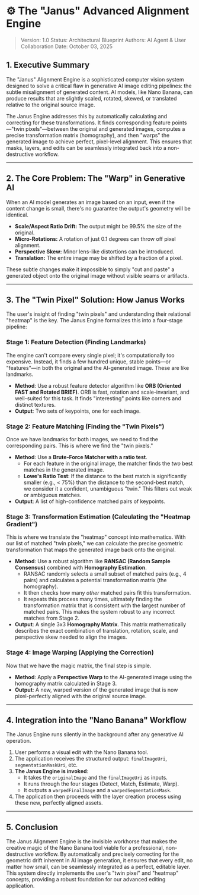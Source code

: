 # ⚙️ The "Janus" Advanced Alignment Engine

> Version: 1.0
> Status: Architectural Blueprint
> Authors: AI Agent & User Collaboration
> Date: October 03, 2025

## 1. Executive Summary

The "Janus" Alignment Engine is a sophisticated computer vision system designed to solve a critical flaw in generative AI image editing pipelines: the subtle misalignment of generated content. AI models, like Nano Banana, can produce results that are slightly scaled, rotated, skewed, or translated relative to the original source image.

The Janus Engine addresses this by automatically calculating and correcting for these transformations. It finds corresponding feature points—"twin pixels"—between the original and generated images, computes a precise transformation matrix (homography), and then "warps" the generated image to achieve perfect, pixel-level alignment. This ensures that masks, layers, and edits can be seamlessly integrated back into a non-destructive workflow.

---

## 2. The Core Problem: The "Warp" in Generative AI

When an AI model generates an image based on an input, even if the content change is small, there's no guarantee the output's geometry will be identical.

- **Scale/Aspect Ratio Drift:** The output might be 99.5% the size of the original.
- **Micro-Rotations:** A rotation of just 0.1 degrees can throw off pixel alignment.
- **Perspective Skew:** Minor lens-like distortions can be introduced.
- **Translation:** The entire image may be shifted by a fraction of a pixel.

These subtle changes make it impossible to simply "cut and paste" a generated object onto the original image without visible seams or artifacts.

---

## 3. The "Twin Pixel" Solution: How Janus Works

The user's insight of finding "twin pixels" and understanding their relational "heatmap" is the key. The Janus Engine formalizes this into a four-stage pipeline:

### Stage 1: Feature Detection (Finding Landmarks)

The engine can't compare every single pixel; it's computationally too expensive. Instead, it finds a few hundred unique, stable points—or "features"—in both the original and the AI-generated image. These are like landmarks.

- **Method**: Use a robust feature detector algorithm like **ORB (Oriented FAST and Rotated BRIEF)**. ORB is fast, rotation and scale-invariant, and well-suited for this task. It finds "interesting" points like corners and distinct textures.
- **Output**: Two sets of keypoints, one for each image.

### Stage 2: Feature Matching (Finding the "Twin Pixels")

Once we have landmarks for both images, we need to find the corresponding pairs. This is where we find the "twin pixels."

- **Method**: Use a **Brute-Force Matcher with a ratio test**.
    - For each feature in the original image, the matcher finds the *two* best matches in the generated image.
    - **Lowe's Ratio Test**: If the distance to the best match is significantly smaller (e.g., < 75%) than the distance to the second-best match, we consider it a confident, unambiguous "twin." This filters out weak or ambiguous matches.
- **Output**: A list of high-confidence matched pairs of keypoints.

### Stage 3: Transformation Estimation (Calculating the "Heatmap Gradient")

This is where we translate the "heatmap" concept into mathematics. With our list of matched "twin pixels," we can calculate the precise geometric transformation that maps the generated image back onto the original.

- **Method**: Use a robust algorithm like **RANSAC (Random Sample Consensus)** combined with **Homography Estimation**.
    - RANSAC randomly selects a small subset of matched pairs (e.g., 4 pairs) and calculates a potential transformation matrix (the homography).
    - It then checks how many *other* matched pairs fit this transformation.
    - It repeats this process many times, ultimately finding the transformation matrix that is consistent with the largest number of matched pairs. This makes the system robust to any incorrect matches from Stage 2.
- **Output**: A single 3x3 **Homography Matrix**. This matrix mathematically describes the exact combination of translation, rotation, scale, and perspective skew needed to align the images.

### Stage 4: Image Warping (Applying the Correction)

Now that we have the magic matrix, the final step is simple.

- **Method**: Apply a **Perspective Warp** to the AI-generated image using the homography matrix calculated in Stage 3.
- **Output**: A new, warped version of the generated image that is now pixel-perfectly aligned with the original source image.

---

## 4. Integration into the "Nano Banana" Workflow

The Janus Engine runs silently in the background after any generative AI operation.

1.  User performs a visual edit with the Nano Banana tool.
2.  The application receives the structured output: `finalImageUri`, `segmentationMaskUri`, etc.
3.  **The Janus Engine is invoked**:
    -   It takes the `originalImage` and the `finalImageUri` as inputs.
    -   It runs through the four stages (Detect, Match, Estimate, Warp).
    -   It outputs a `warpedFinalImage` and a `warpedSegmentationMask`.
4.  The application then proceeds with the layer creation process using these new, perfectly aligned assets.

---

## 5. Conclusion

The Janus Alignment Engine is the invisible workhorse that makes the creative magic of the Nano Banana tool viable for a professional, non-destructive workflow. By automatically and precisely correcting for the geometric drift inherent in AI image generation, it ensures that every edit, no matter how small, can be seamlessly integrated as a perfect, editable layer. This system directly implements the user's "twin pixel" and "heatmap" concepts, providing a robust foundation for our advanced editing application.